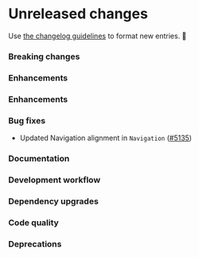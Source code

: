 # Unreleased changes

Use [the changelog guidelines](/documentation/Versioning%20and%20changelog.md) to format new entries. 💜

### Breaking changes

### Enhancements

### Enhancements

### Bug fixes

- Updated Navigation alignment in `Navigation` ([#5135](https://github.com/Shopify/polaris-react/pull/5135))

### Documentation

### Development workflow

### Dependency upgrades

### Code quality

### Deprecations
